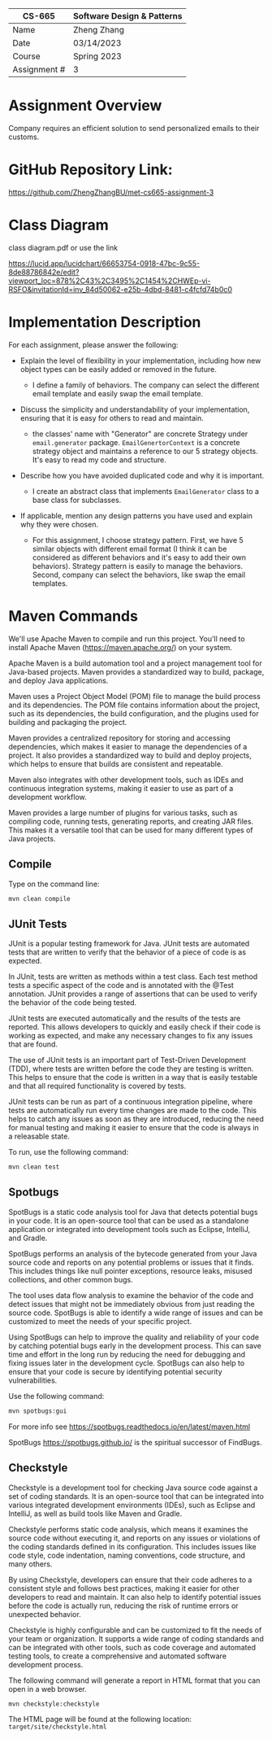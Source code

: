 
| CS-665       | Software Design & Patterns |
| ------------ | -------------------------- |
| Name         | Zheng Zhang                |
| Date         | 03/14/2023                 |
| Course       | Spring 2023                |
| Assignment # | 3                          |

# Assignment Overview
Company requires an efficient solution to send personalized emails to their customs.

# GitHub Repository Link:
https://github.com/ZhengZhangBU/met-cs665-assignment-3

# Class Diagram

class diagram.pdf or use the link

https://lucid.app/lucidchart/66653754-0918-47bc-9c55-8de88786842e/edit?viewport_loc=878%2C43%2C3495%2C1454%2CHWEp-vi-RSFO&invitationId=inv_84d50062-e25b-4dbd-8481-c4fcfd74b0c0

# Implementation Description 


For each assignment, please answer the following:

- Explain the level of flexibility in your implementation, including how new object types can
  be easily added or removed in the future.
  - I define a family of behaviors. The company can select the different email template and easily swap the email template.

- Discuss the simplicity and understandability of your implementation, ensuring that it is
  easy for others to read and maintain.
  - the classes' name with "Generator" are concrete Strategy under `email.generator` package. `EmailGenertorContext` is a concrete strategy object and maintains a reference to our 5 strategy objects. It's easy to read my code and structure.

- Describe how you have avoided duplicated code and why it is important.
  - I create an abstract class that implements `EmailGenerator` class to a base class for subclasses.

- If applicable, mention any design patterns you have used and explain why they were
  chosen.
  - For this assignment, I choose strategy pattern. First, we have 5 similar objects with different email format (I think it can be considered as different behaviors and it's easy to add their own behaviors). Strategy pattern is easily to manage the behaviors. Second, company can select the behaviors, like swap the email templates.



# Maven Commands

We'll use Apache Maven to compile and run this project. You'll need to install Apache Maven (https://maven.apache.org/) on your system. 

Apache Maven is a build automation tool and a project management tool for Java-based projects. Maven provides a standardized way to build, package, and deploy Java applications.

Maven uses a Project Object Model (POM) file to manage the build process and its dependencies. The POM file contains information about the project, such as its dependencies, the build configuration, and the plugins used for building and packaging the project.

Maven provides a centralized repository for storing and accessing dependencies, which makes it easier to manage the dependencies of a project. It also provides a standardized way to build and deploy projects, which helps to ensure that builds are consistent and repeatable.

Maven also integrates with other development tools, such as IDEs and continuous integration systems, making it easier to use as part of a development workflow.

Maven provides a large number of plugins for various tasks, such as compiling code, running tests, generating reports, and creating JAR files. This makes it a versatile tool that can be used for many different types of Java projects.

## Compile
Type on the command line: 

```bash
mvn clean compile
```



## JUnit Tests
JUnit is a popular testing framework for Java. JUnit tests are automated tests that are written to verify that the behavior of a piece of code is as expected.

In JUnit, tests are written as methods within a test class. Each test method tests a specific aspect of the code and is annotated with the @Test annotation. JUnit provides a range of assertions that can be used to verify the behavior of the code being tested.

JUnit tests are executed automatically and the results of the tests are reported. This allows developers to quickly and easily check if their code is working as expected, and make any necessary changes to fix any issues that are found.

The use of JUnit tests is an important part of Test-Driven Development (TDD), where tests are written before the code they are testing is written. This helps to ensure that the code is written in a way that is easily testable and that all required functionality is covered by tests.

JUnit tests can be run as part of a continuous integration pipeline, where tests are automatically run every time changes are made to the code. This helps to catch any issues as soon as they are introduced, reducing the need for manual testing and making it easier to ensure that the code is always in a releasable state.

To run, use the following command:
```bash
mvn clean test
```


## Spotbugs 

SpotBugs is a static code analysis tool for Java that detects potential bugs in your code. It is an open-source tool that can be used as a standalone application or integrated into development tools such as Eclipse, IntelliJ, and Gradle.

SpotBugs performs an analysis of the bytecode generated from your Java source code and reports on any potential problems or issues that it finds. This includes things like null pointer exceptions, resource leaks, misused collections, and other common bugs.

The tool uses data flow analysis to examine the behavior of the code and detect issues that might not be immediately obvious from just reading the source code. SpotBugs is able to identify a wide range of issues and can be customized to meet the needs of your specific project.

Using SpotBugs can help to improve the quality and reliability of your code by catching potential bugs early in the development process. This can save time and effort in the long run by reducing the need for debugging and fixing issues later in the development cycle. SpotBugs can also help to ensure that your code is secure by identifying potential security vulnerabilities.

Use the following command:

```bash
mvn spotbugs:gui 
```

For more info see 
https://spotbugs.readthedocs.io/en/latest/maven.html

SpotBugs https://spotbugs.github.io/ is the spiritual successor of FindBugs.


## Checkstyle 

Checkstyle is a development tool for checking Java source code against a set of coding standards. It is an open-source tool that can be integrated into various integrated development environments (IDEs), such as Eclipse and IntelliJ, as well as build tools like Maven and Gradle.

Checkstyle performs static code analysis, which means it examines the source code without executing it, and reports on any issues or violations of the coding standards defined in its configuration. This includes issues like code style, code indentation, naming conventions, code structure, and many others.

By using Checkstyle, developers can ensure that their code adheres to a consistent style and follows best practices, making it easier for other developers to read and maintain. It can also help to identify potential issues before the code is actually run, reducing the risk of runtime errors or unexpected behavior.

Checkstyle is highly configurable and can be customized to fit the needs of your team or organization. It supports a wide range of coding standards and can be integrated with other tools, such as code coverage and automated testing tools, to create a comprehensive and automated software development process.

The following command will generate a report in HTML format that you can open in a web browser. 

```bash
mvn checkstyle:checkstyle
```

The HTML page will be found at the following location:
`target/site/checkstyle.html`



